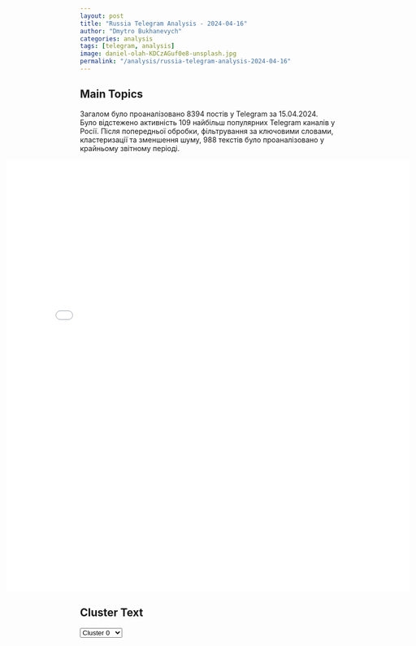 ```yaml
---
layout: post
title: "Russia Telegram Analysis - 2024-04-16"
author: "Dmytro Bukhanevych"
categories: analysis
tags: [telegram, analysis]
image: daniel-olah-KDCzAGuf0e8-unsplash.jpg
permalink: "/analysis/russia-telegram-analysis-2024-04-16"
---
```


<style>
    /* Adjusting iframe-container styles */
    .wide-iframe-container {
        width: calc(100% + 30vw);  /* Extending the width */
        margin-left: -15vw;       /* Negative margin to push to the left */
        overflow: hidden;         /* In case the iframe content spills over */
    }

    .wide-iframe-container iframe {
        width: 100%;  /* Making the iframe take the full width of its container */
        border: none; /* Removing any borders from the iframe */
    }

    /* Toggle mechanism */
    .hidden {
        display: none;
    }
    
    .show-content-target:checked + .show-content {
        display: block;
    }
</style>

<h2>Main Topics</h2>
<p>Загалом було проаналізовано 8394 постів у Telegram за 15.04.2024. Було відстежено активність 109 найбільш популярних Telegram каналів у Росії. Після попередньої обробки, фільтрування за ключовими словами, кластеризації та зменшення шуму, 988 текстів було проаналізовано у крайньому звітному періоді.</p>
<!-- Embedding Main Plotly Visualization -->
<div class="wide-iframe-container">
    <iframe src="{{site.baseurl}}/visualizations/2024-04-16/fig_topics_time.html" height="850"></iframe>
</div>


<h2>Cluster Text</h2>

<!-- Dropdown to select a cluster -->
<select id="clusterSelector" onchange="displayClusterText()">
<option value="0">Cluster 0</option><option value="1">Cluster 1</option><option value="2">Cluster 2</option><option value="3">Cluster 3</option><option value="4">Cluster 4</option><option value="5">Cluster 5</option><option value="6">Cluster 6</option><option value="7">Cluster 7</option><option value="8">Cluster 8</option><option value="9">Cluster 9</option><option value="10">Cluster 10</option>
</select>

<!-- Display area for the selected cluster's text -->
<div id="clusterTextDisplay" class="hidden"></div>

<script type="text/javascript">
    var clusterDetails = {"0": "<b>Total Posts:</b> 312<br><b>Date:</b> 2024-04-15 11:06:54+00:00<br><b>Author:</b> mod_russia<br><b>Link:</b> https://t.me/s/mod_russia/37647<br><b>Subscribers:</b> 550576<br><b>Text:</b> \u0422\u0435\u043a\u0441\u0442: \u26a1\ufe0f \u0421\u0432\u043e\u0434\u043a\u0430 \u041c\u0438\u043d\u0438\u0441\u0442\u0435\u0440\u0441\u0442\u0432\u0430 \u043e\u0431\u043e\u0440\u043e\u043d\u044b \u0420\u043e\u0441\u0441\u0438\u0439\u0441\u043a\u043e\u0439 \u0424\u0435\u0434\u0435\u0440\u0430\u0446\u0438\u0438 \u043e \u0445\u043e\u0434\u0435 \u043f\u0440\u043e\u0432\u0435\u0434\u0435\u043d\u0438\u044f \u0441\u043f\u0435\u0446\u0438\u0430\u043b\u044c\u043d\u043e\u0439 \u0432\u043e\u0435\u043d\u043d\u043e\u0439 \u043e\u043f\u0435\u0440\u0430\u0446\u0438\u0438 (\u043f\u043e \u0441\u043e\u0441\u0442\u043e\u044f\u043d\u0438\u044e \u043d\u0430 15 \u0430\u043f\u0440\u0435\u043b\u044f 2024 \u0433.)\u0427\u0430\u0441\u0442\u044c 1 (\u0441\u043c. \u0447\u0430\u0441\u0442\u044c 2)\u0412\u043e\u043e\u0440\u0443\u0436\u0435\u043d\u043d\u044b\u0435 \u0421\u0438\u043b\u044b \u0420\u043e\u0441\u0441\u0438\u0439\u0441\u043a\u043e\u0439 \u0424\u0435\u0434\u0435\u0440\u0430\u0446\u0438\u0438 \u043f\u0440\u043e\u0434\u043e\u043b\u0436\u0430\u044e\u0442 \u043f\u0440\u043e\u0432\u0435\u0434\u0435\u043d\u0438\u0435 \u0441\u043f\u0435\u0446\u0438\u0430\u043b\u044c\u043d\u043e\u0439 \u0432\u043e\u0435\u043d\u043d\u043e\u0439 \u043e\u043f\u0435\u0440\u0430\u0446\u0438\u0438. \u25ab\ufe0f \u041d\u0430 \u041a\u0443\u043f\u044f\u043d\u0441\u043a\u043e\u043c \u043d\u0430\u043f\u0440\u0430\u0432\u043b\u0435\u043d\u0438\u0438 \u043f\u043e\u0434\u0440\u0430\u0437\u0434\u0435\u043b\u0435\u043d\u0438\u044f \u0433\u0440\u0443\u043f\u043f\u0438\u0440\u043e\u0432\u043a\u0438 \u0432\u043e\u0439\u0441\u043a \u00ab\u0417\u0430\u043f\u0430\u0434\u00bb \u0443\u043b\u0443\u0447\u0448\u0438\u043b\u0438 \u043f\u043e\u043b\u043e\u0436\u0435\u043d\u0438\u0435 \u043f\u043e \u043f\u0435\u0440\u0435\u0434\u043d\u0435\u043c\u0443 \u043a\u0440\u0430\u044e \u0438 \u043d\u0430\u043d\u0435\u0441\u043b\u0438 \u043e\u0433\u043d\u0435\u0432\u043e\u0435 \u043f\u043e\u0440\u0430\u0436\u0435\u043d\u0438\u0435 \u0436\u0438\u0432\u043e\u0439 \u0441\u0438\u043b\u0435 \u0438 \u0442\u0435\u0445\u043d\u0438\u043a\u0435 14-\u0439 \u043c\u0435\u0445\u0430\u043d\u0438\u0437\u0438\u0440\u043e\u0432\u0430\u043d\u043d\u043e\u0439 \u0431\u0440\u0438\u0433\u0430\u0434\u044b \u0412\u0421\u0423 \u0438 103-\u0439 \u0431\u0440\u0438\u0433\u0430\u0434\u044b \u0442\u0435\u0440\u043e\u0431\u043e\u0440\u043e\u043d\u044b \u0432 \u0440\u0430\u0439\u043e\u043d\u0430\u0445 \u043d\u0430\u0441\u0435\u043b\u0435\u043d\u043d\u044b\u0445 \u043f\u0443\u043d\u043a\u0442\u043e\u0432 \u0417\u0430\u0433\u043e\u0440\u0443\u0439\u043a\u043e\u0432\u043a\u0430 \u0438 \u041a\u043e\u0442\u043b\u044f\u0440\u043e\u0432\u043a\u0430 \u0425\u0430\u0440\u044c\u043a\u043e\u0432\u0441\u043a\u043e\u0439 \u043e\u0431\u043b\u0430\u0441\u0442\u0438.\u041f\u043e\u0442\u0435\u0440\u0438 \u043f\u0440\u043e\u0442\u0438\u0432\u043d\u0438\u043a\u0430 \u0441\u043e\u0441\u0442\u0430\u0432\u0438\u043b\u0438 \u0434\u043e 30 \u0432\u043e\u0435\u043d\u043d\u043e\u0441\u043b\u0443\u0436\u0430\u0449\u0438\u0445, \u0434\u0432\u0430 \u0430\u0432\u0442\u043e\u043c\u043e\u0431\u0438\u043b\u044f, 155-\u043c\u043c \u0433\u0430\u0443\u0431\u0438\u0446\u0430 \u041c777, 155-\u043c\u043c \u0441\u0430\u043c\u043e\u0445\u043e\u0434\u043d\u0430\u044f \u0430\u0440\u0442\u0438\u043b\u043b\u0435\u0440\u0438\u0439\u0441\u043a\u0430\u044f \u0443\u0441\u0442\u0430\u043d\u043e\u0432\u043a\u0430 \u041c109 \u00abPaladin\u00bb \u0438 155-\u043c\u043c \u0433\u0430\u0443\u0431\u0438\u0446\u0430 \u041c198 \u043f\u0440\u043e\u0438\u0437\u0432\u043e\u0434\u0441\u0442\u0432\u0430 \u0421\u0428\u0410, \u0430 \u0442\u0430\u043a\u0436\u0435 \u0441\u0442\u0430\u043d\u0446\u0438\u0438 \u0440\u0430\u0434\u0438\u043e\u044d\u043b\u0435\u043a\u0442\u0440\u043e\u043d\u043d\u043e\u0439 \u0431\u043e\u0440\u044c\u0431\u044b: \u00ab\u041f\u043b\u0430\u0441\u0442\u0443\u043d\u00bb \u0438 \u00ab\u0410\u043d\u043a\u043b\u0430\u0432-\u041d\u00bb. \u25ab\ufe0f \u041d\u0430 \u0414\u043e\u043d\u0435\u0446\u043a\u043e\u043c \u043d\u0430\u043f\u0440\u0430\u0432\u043b\u0435\u043d\u0438\u0438 \u043f\u043e\u0434\u0440\u0430\u0437\u0434\u0435\u043b\u0435\u043d\u0438\u044f \u00ab\u042e\u0436\u043d\u043e\u0439\u00bb \u0433\u0440\u0443\u043f\u043f\u0438\u0440\u043e\u0432\u043a\u0438 \u0432\u043e\u0439\u0441\u043a \u0437\u0430\u043d\u044f\u043b\u0438 \u0431\u043e\u043b\u0435\u0435 \u0432\u044b\u0433\u043e\u0434\u043d\u044b\u0435 \u0440\u0443\u0431\u0435\u0436\u0438 \u0438 \u043d\u0430\u043d\u0435\u0441\u043b\u0438 \u043e\u0433\u043d\u0435\u0432\u043e\u0435 \u043f\u043e\u0440\u0430\u0436\u0435\u043d\u0438\u0435 \u0436\u0438\u0432\u043e\u0439 \u0441\u0438\u043b\u0435 \u0438 \u0442\u0435\u0445\u043d\u0438\u043a\u0435 81-\u0439 \u0430\u044d\u0440\u043e\u043c\u043e\u0431\u0438\u043b\u044c\u043d\u043e\u0439, 24-\u0439 \u0438 53-\u0439 \u043c\u0435\u0445\u0430\u043d\u0438\u0437\u0438\u0440\u043e\u0432\u0430\u043d\u043d\u044b\u0445 \u0431\u0440\u0438\u0433\u0430\u0434 \u0412\u0421\u0423 \u0432 \u0440\u0430\u0439\u043e\u043d\u0430\u0445 \u043d\u0430\u0441\u0435\u043b\u0435\u043d\u043d\u044b\u0445 \u043f\u0443\u043d\u043a\u0442\u043e\u0432 \u0411\u0435\u043b\u043e\u0433\u043e\u0440\u043e\u0432\u043a\u0430 \u041b\u0443\u0433\u0430\u043d\u0441\u043a\u043e\u0439 \u041d\u0430\u0440\u043e\u0434\u043d\u043e\u0439 \u0420\u0435\u0441\u043f\u0443\u0431\u043b\u0438\u043a\u0438, \u041d\u043e\u0432\u043e\u0435 \u0438 \u041a\u0440\u0430\u0441\u043d\u043e\u0433\u043e\u0440\u043e\u0432\u043a\u0430 \u0414\u043e\u043d\u0435\u0446\u043a\u043e\u0439 \u041d\u0430\u0440\u043e\u0434\u043d\u043e\u0439 \u0420\u0435\u0441\u043f\u0443\u0431\u043b\u0438\u043a\u0438.\u0412\u0421\u0423 \u043f\u043e\u0442\u0435\u0440\u044f\u043b\u0438 \u0434\u043e 420 \u0432\u043e\u0435\u043d\u043d\u043e\u0441\u043b\u0443\u0436\u0430\u0449\u0438\u0445, \u0442\u0430\u043d\u043a, 10 \u0430\u0432\u0442\u043e\u043c\u043e\u0431\u0438\u043b\u0435\u0439, \u0434\u0432\u0435 122-\u043c\u043c \u0441\u0430\u043c\u043e\u0445\u043e\u0434\u043d\u044b\u0435 \u0430\u0440\u0442\u0438\u043b\u043b\u0435\u0440\u0438\u0439\u0441\u043a\u0438\u0435 \u0443\u0441\u0442\u0430\u043d\u043e\u0432\u043a\u0438 \u00ab\u0413\u0432\u043e\u0437\u0434\u0438\u043a\u0430\u00bb, \u0430 \u0442\u0430\u043a\u0436\u0435 105-\u043c\u043c \u0433\u0430\u0443\u0431\u0438\u0446\u0443 L-119 \u043f\u0440\u043e\u0438\u0437\u0432\u043e\u0434\u0441\u0442\u0432\u0430 \u0412\u0435\u043b\u0438\u043a\u043e\u0431\u0440\u0438\u0442\u0430\u043d\u0438\u0438. \u25ab\ufe0f \u041d\u0430 \u0410\u0432\u0434\u0435\u0435\u0432\u0441\u043a\u043e\u043c \u043d\u0430\u043f\u0440\u0430\u0432\u043b\u0435\u043d\u0438\u0438 \u043f\u043e\u0434\u0440\u0430\u0437\u0434\u0435\u043b\u0435\u043d\u0438\u044f \u0433\u0440\u0443\u043f\u043f\u0438\u0440\u043e\u0432\u043a\u0438 \u0432\u043e\u0439\u0441\u043a \u00ab\u0426\u0435\u043d\u0442\u0440\u00bb \u0430\u043a\u0442\u0438\u0432\u043d\u044b\u043c\u0438 \u0434\u0435\u0439\u0441\u0442\u0432\u0438\u044f\u043c\u0438 \u0443\u043b\u0443\u0447\u0448\u0438\u043b\u0438 \u0442\u0430\u043a\u0442\u0438\u0447\u0435\u0441\u043a\u043e\u0435 \u043f\u043e\u043b\u043e\u0436\u0435\u043d\u0438\u0435 \u0438 \u043d\u0430\u043d\u0435\u0441\u043b\u0438 \u043f\u043e\u0440\u0430\u0436\u0435\u043d\u0438\u0435 \u0436\u0438\u0432\u043e\u0439 \u0441\u0438\u043b\u0435 \u0438 \u0442\u0435\u0445\u043d\u0438\u043a\u0435 24-\u0439, 47-\u0439, 54-\u0439 \u0438 115-\u0439 \u043c\u0435\u0445\u0430\u043d\u0438\u0437\u0438\u0440\u043e\u0432\u0430\u043d\u043d\u044b\u0445, 25-\u0439 \u0432\u043e\u0437\u0434\u0443\u0448\u043d\u043e-\u0434\u0435\u0441\u0430\u043d\u0442\u043d\u043e\u0439 \u0438 68-\u0439 \u0435\u0433\u0435\u0440\u0441\u043a\u043e\u0439 \u0431\u0440\u0438\u0433\u0430\u0434 \u0412\u0421\u0423 \u0432 \u0440\u0430\u0439\u043e\u043d\u0430\u0445 \u043d\u0430\u0441\u0435\u043b\u0435\u043d\u043d\u044b\u0445 \u043f\u0443\u043d\u043a\u0442\u043e\u0432 \u041d\u043e\u0432\u0433\u043e\u0440\u043e\u0434\u0441\u043a\u043e\u0435, \u0423\u043c\u0430\u043d\u0441\u043a\u043e\u0435, \u0421\u0435\u043c\u0435\u043d\u043e\u0432\u043a\u0430, \u041d\u043e\u0432\u043e\u043a\u0430\u043b\u0438\u043d\u043e\u0432\u043e \u0438 \u041e\u0447\u0435\u0440\u0435\u0442\u0438\u043d\u043e \u0414\u043e\u043d\u0435\u0446\u043a\u043e\u0439 \u041d\u0430\u0440\u043e\u0434\u043d\u043e\u0439 \u0420\u0435\u0441\u043f\u0443\u0431\u043b\u0438\u043a\u0438. \u041a\u0440\u043e\u043c\u0435 \u0442\u043e\u0433\u043e, \u043e\u0442\u0440\u0430\u0436\u0435\u043d\u044b \u0441\u0435\u043c\u044c \u043a\u043e\u043d\u0442\u0440\u0430\u0442\u0430\u043a \u0444\u043e\u0440\u043c\u0438\u0440\u043e\u0432\u0430\u043d\u0438\u0439 25-\u0439 \u0432\u043e\u0437\u0434\u0443\u0448\u043d\u043e-\u0434\u0435\u0441\u0430\u043d\u0442\u043d\u043e\u0439, 71-\u0439 \u0435\u0433\u0435\u0440\u0441\u043a\u043e\u0439, 59-\u0439 \u043c\u043e\u0442\u043e\u043f\u0435\u0445\u043e\u0442\u043d\u043e\u0439, 23-\u0439 \u0438 115-\u0439 \u043c\u0435\u0445\u0430\u043d\u0438\u0437\u0438\u0440\u043e\u0432\u0430\u043d\u043d\u044b\u0445 \u0431\u0440\u0438\u0433\u0430\u0434 \u0412\u0421\u0423 \u0432 \u0440\u0430\u0439\u043e\u043d\u0430\u0445 \u043d\u0430\u0441\u0435\u043b\u0435\u043d\u043d\u044b\u0445 \u043f\u0443\u043d\u043a\u0442\u043e\u0432 \u0423\u043c\u0430\u043d\u0441\u043a\u043e\u0435, \u041f\u0435\u0440\u0432\u043e\u043c\u0430\u0439\u0441\u043a\u043e\u0435, \u041d\u043e\u0432\u043e\u0431\u0430\u0445\u043c\u0443\u0442\u043e\u0432\u043a\u0430 \u0438 \u0411\u0435\u0440\u0434\u044b\u0447\u0438 \u0414\u043e\u043d\u0435\u0446\u043a\u043e\u0439 \u041d\u0430\u0440\u043e\u0434\u043d\u043e\u0439 \u0420\u0435\u0441\u043f\u0443\u0431\u043b\u0438\u043a\u0438. \u041f\u0440\u043e\u0442\u0438\u0432\u043d\u0438\u043a \u043f\u043e\u0442\u0435\u0440\u044f\u043b \u0434\u043e 295 \u0432\u043e\u0435\u043d\u043d\u043e\u0441\u043b\u0443\u0436\u0430\u0449\u0438\u0445, \u0442\u0430\u043d\u043a, \u0447\u0435\u0442\u044b\u0440\u0435 \u0431\u043e\u0435\u0432\u044b\u0435 \u0431\u0440\u043e\u043d\u0438\u0440\u043e\u0432\u0430\u043d\u043d\u044b\u0435 \u043c\u0430\u0448\u0438\u043d\u044b, \u0432 \u0442\u043e\u043c \u0447\u0438\u0441\u043b\u0435 \u0411\u041c\u041f \u00abMarder\u00bb \u043f\u0440\u043e\u0438\u0437\u0432\u043e\u0434\u0441\u0442\u0432\u0430 \u0424\u0420\u0413 \u0438 \u0447\u0435\u0442\u044b\u0440\u0435 \u0430\u0432\u0442\u043e\u043c\u043e\u0431\u0438\u043b\u044f.\u0412 \u0445\u043e\u0434\u0435 \u043a\u043e\u043d\u0442\u0440\u0431\u0430\u0442\u0430\u0440\u0435\u0439\u043d\u043e\u0439 \u0431\u043e\u0440\u044c\u0431\u044b \u043f\u043e\u0440\u0430\u0436\u0435\u043d\u044b: 155-\u043c\u043c \u0441\u0430\u043c\u043e\u0445\u043e\u0434\u043d\u0430\u044f \u0430\u0440\u0442\u0438\u043b\u043b\u0435\u0440\u0438\u0439\u0441\u043a\u0430\u044f \u0443\u0441\u0442\u0430\u043d\u043e\u0432\u043a\u0430 \u041c109 \u00abPaladin\u00bb \u043f\u0440\u043e\u0438\u0437\u0432\u043e\u0434\u0441\u0442\u0432\u0430 \u0421\u0428\u0410, 152-\u043c\u043c \u0441\u0430\u043c\u043e\u0445\u043e\u0434\u043d\u0430\u044f \u0430\u0440\u0442\u0438\u043b\u043b\u0435\u0440\u0438\u0439\u0441\u043a\u0430\u044f \u0443\u0441\u0442\u0430\u043d\u043e\u0432\u043a\u0430 \u00ab\u0410\u043a\u0430\u0446\u0438\u044f\u00bb, 122-\u043c\u043c \u0441\u0430\u043c\u043e\u0445\u043e\u0434\u043d\u0430\u044f \u0430\u0440\u0442\u0438\u043b\u043b\u0435\u0440\u0438\u0439\u0441\u043a\u0430\u044f \u0443\u0441\u0442\u0430\u043d\u043e\u0432\u043a\u0430 \u00ab\u0413\u0432\u043e\u0437\u0434\u0438\u043a\u0430\u00bb, \u0442\u0440\u0438 122-\u043c\u043c \u0433\u0430\u0443\u0431\u0438\u0446\u044b \u0414-30, 105-\u043c\u043c \u0433\u0430\u0443\u0431\u0438\u0446\u0430 \u041c102 \u043f\u0440\u043e\u0438\u0437\u0432\u043e\u0434\u0441\u0442\u0432\u0430 \u0421\u0428\u0410, \u0430 \u0442\u0430\u043a\u0436\u0435 \u0441\u0442\u0430\u043d\u0446\u0438\u044f \u0440\u0430\u0434\u0438\u043e\u044d\u043b\u0435\u043a\u0442\u0440\u043e\u043d\u043d\u043e\u0439 \u0431\u043e\u0440\u044c\u0431\u044b \u00ab\u0425\u043c\u0430\u0440\u0430\u00bb.\ud83d\udd39 \u041c\u0438\u043d\u043e\u0431\u043e\u0440\u043e\u043d\u044b \u0420\u043e\u0441\u0441\u0438\u0438", "1": "<b>Total Posts:</b> 78<br><b>Date:</b> 2024-04-15 06:43:15+00:00<br><b>Author:</b> solovievlive<br><b>Link:</b> https://t.me/s/SolovievLive/252612<br><b>Subscribers:</b> 1337515<br><b>Text:</b> \u0422\u0435\u043a\u0441\u0442: The Wall Street Journal: \u0418\u0437\u0440\u0430\u0438\u043b\u044c \u0432 \u0431\u043b\u0438\u0436\u0430\u0439\u0448\u0435\u0435 \u0432\u0440\u0435\u043c\u044f \u043e\u0442\u0432\u0435\u0442\u0438\u0442 \u043d\u0430 \u0443\u0434\u0430\u0440 \u0418\u0440\u0430\u043d\u0430\u041e\u0431 \u044d\u0442\u043e\u043c \u0440\u0430\u0441\u0441\u043a\u0430\u0437\u0430\u043b\u0438 \u0432 \u0440\u0430\u0437\u0433\u043e\u0432\u043e\u0440\u0435 \u0441 \u0438\u0437\u0434\u0430\u043d\u0438\u0435\u043c \u043d\u0435\u043d\u0430\u0437\u0432\u0430\u043d\u043d\u044b\u0435 \u0437\u0430\u043f\u0430\u0434\u043d\u044b\u0435 \u0447\u0438\u043d\u043e\u0432\u043d\u0438\u043a\u0438.\u041f\u0440\u0438 \u044d\u0442\u043e\u043c \u0421\u0428\u0410 \u043d\u0435 \u0441\u043e\u0431\u0438\u0440\u0430\u044e\u0442\u0441\u044f \u0443\u0447\u0430\u0441\u0442\u0432\u043e\u0432\u0430\u0442\u044c \u0432 \u043a\u0430\u043a\u0438\u0445-\u043b\u0438\u0431\u043e \u043d\u0430\u0441\u0442\u0443\u043f\u0430\u0442\u0435\u043b\u044c\u043d\u044b\u0445 \u043e\u043f\u0435\u0440\u0430\u0446\u0438\u044f\u0445 \u043f\u0440\u043e\u0442\u0438\u0432 \u0418\u0440\u0430\u043d\u0430 \u0438 \u043f\u043e\u0434\u0442\u0430\u043b\u043a\u0438\u0432\u0430\u044e\u0442 \u0418\u0437\u0440\u0430\u0438\u043b\u044c \u043a \u0442\u043e\u043c\u0443, \u0447\u0442\u043e\u0431\u044b \u043e\u043d \u043d\u0435 \u043f\u0440\u0435\u0434\u043f\u0440\u0438\u043d\u0438\u043c\u0430\u043b \u0434\u0435\u0439\u0441\u0442\u0432\u0438\u0439, \u043a\u043e\u0442\u043e\u0440\u044b\u0435 \u043c\u043e\u0433\u0443\u0442 \u0440\u0430\u0441\u0448\u0438\u0440\u0438\u0442\u044c \u043a\u043e\u043d\u0444\u043b\u0438\u043a\u0442, \u0441\u043a\u0430\u0437\u0430\u043b \u043e\u0434\u0438\u043d \u0438\u0437 \u0438\u0441\u0442\u043e\u0447\u043d\u0438\u043a\u043e\u0432.\u041f\u043e\u0434\u043f\u0438\u0441\u044b\u0432\u0430\u0439\u0441\u044f \u043d\u0430 Telegram \u0421\u041e\u041b\u041e\u0412\u042c\u0401\u0412!", "2": "<b>Total Posts:</b> 27<br><b>Date:</b> 2024-04-15 08:32:25+00:00<br><b>Author:</b> slvn_pomet<br><b>Link:</b> https://t.me/s/slvn_pomet/10273<br><b>Subscribers:</b> 354198<br><b>Text:</b> \u0422\u0435\u043a\u0441\u0442: \u00ab\u041c\u043e\u0439 \u043f\u0430\u043f\u0430 \u043d\u0430 \u0432\u043e\u0439\u043d\u0435, \u043c\u043e\u0439 \u0434\u043e\u043c \u0437\u0430\u0442\u043e\u043f\u0438\u043b\u043e, \u043d\u0430\u043c \u0441 \u043c\u0430\u043c\u043e\u0439 \u0438 \u0441\u0435\u0441\u0442\u0440\u0451\u043d\u043a\u043e\u0439 \u043d\u0435\u0433\u0434\u0435 \u0436\u0438\u0442\u044c\u00bb: \u0436\u0438\u0442\u0435\u043b\u0438 \u041e\u0440\u0435\u043d\u0431\u0443\u0440\u0433\u0441\u043a\u043e\u0439 \u043e\u0431\u043b\u0430\u0441\u0442\u0438 \u043f\u0440\u043e\u0434\u043e\u043b\u0436\u0430\u044e\u0442 \u043f\u0440\u043e\u0441\u0438\u0442\u044c \u043f\u043e\u043c\u043e\u0449\u0438 \u0443 \u041f\u0443\u0442\u0438\u043d\u0430.\u0414\u043e\u0431\u0440\u043e \u043f\u043e\u0436\u0430\u043b\u043e\u0432\u0430\u0442\u044c \u0432 \u043f\u043e\u043b\u0438\u0442\u0438\u043a\u0443, \u043a\u0430\u043a \u0433\u043e\u0432\u043e\u0440\u0438\u0442\u0441\u044f.\u041a\u0441\u0442\u0430\u0442\u0438, \u0432\u0441\u0435 \u043d\u0435\u0437\u0430\u0432\u0438\u0441\u0438\u043c\u044b\u0435 \u043e\u0440\u0433\u0430\u043d\u0438\u0437\u0430\u0446\u0438\u0438 \u0438 \u043b\u044e\u0434\u0438, \u043a\u043e\u0442\u043e\u0440\u044b\u0435 \u043c\u043e\u0433\u043b\u0438 \u0431\u044b \u0433\u043e\u0432\u043e\u0440\u0438\u0442\u044c \u043e\u0431 \u0438\u0445 \u0431\u0435\u0434\u0435 \u0438 \u043e\u0442\u0441\u0442\u0430\u0438\u0432\u0430\u0442\u044c \u0438\u0445 \u043f\u0440\u0430\u0432\u0430 \u0431\u044b\u043b\u0438 \u043b\u0438\u043a\u0432\u0438\u0434\u0438\u0440\u043e\u0432\u0430\u043d\u044b \u0438\u043b\u0438 \u0443\u0431\u0438\u0442\u044b \u0441 \u0438\u0445 \u0436\u0435 \u043c\u043e\u043b\u0447\u0430\u043b\u0438\u0432\u043e\u0433\u043e \u0438\u043b\u0438 \u044f\u0432\u043d\u043e\u0433\u043e \u0441\u043e\u0433\u043b\u0430\u0441\u0438\u044f. \u0423\u043a\u0440\u0430\u0438\u043d\u0446\u0430\u043c, \u043a\u043e\u0442\u043e\u0440\u044b\u0445 \u043f\u0430\u043f\u0430 \u0443\u0431\u0438\u0432\u0430\u0435\u0442 \u043d\u0430 \u0432\u043e\u0439\u043d\u0435, \u0441\u043a\u043e\u0440\u0435\u0435 \u0432\u0441\u0435\u0433\u043e \u0442\u043e\u0436\u0435 \u0442\u0435\u043f\u0435\u0440\u044c \u043d\u0435\u0433\u0434\u0435 \u0436\u0438\u0442\u044c. \u0421\u043e\u043b\u043e\u0432\u044c\u0438\u043d\u044b\u0439 \u041f\u043e\u043c\u0451\u0442", "3": "<b>Total Posts:</b> 91<br><b>Date:</b> 2024-04-15 19:09:31+00:00<br><b>Author:</b> ostashkonews<br><b>Link:</b> https://t.me/s/OstashkoNews/130463<br><b>Subscribers:</b> 383653<br><b>Text:</b> \u0422\u0435\u043a\u0441\u0442: \ud83c\uddfa\ud83c\udde6\u0412 \u0443\u043a\u0440\u0430\u0438\u043d\u0441\u043a\u0438\u0445 \u0447\u0430\u0442\u0430\u0445 \u043f\u0438\u0448\u0443\u0442 \u043e\u0431 \u043e\u0447\u0435\u043d\u044c \u043f\u043b\u043e\u0445\u0438\u0445 \u043d\u043e\u0432\u043e\u0441\u0442\u044f\u0445 \u0434\u043b\u044f \u0412\u0421\u0423\u0416\u0443\u0440\u043d\u0430\u043b\u0438\u0441\u0442 \u042e\u0440\u0438\u0439 \u041f\u043e\u0434\u043e\u043b\u044f\u043a\u0430 \u043f\u0440\u0435\u0434\u043f\u043e\u043b\u0430\u0433\u0430\u0435\u0442, \u0447\u0442\u043e \u0440\u0435\u0447\u044c \u043c\u043e\u0436\u0435\u0442 \u0438\u0434\u0442\u0438 \u043e \u043b\u0438\u043a\u0432\u0438\u0434\u0430\u0446\u0438\u0438 \u0431\u043e\u043b\u044c\u0448\u043e\u0433\u043e \u043a\u043e\u043b\u0438\u0447\u0435\u0441\u0442\u0432\u0430 \u0431\u043e\u0435\u0432\u0438\u043a\u043e\u0432.\ud83d\udcdd \u00ab\u0421\u0443\u0434\u044f \u043f\u043e \u0432\u0441\u0435\u043c\u0443 \u043c\u044b \u043a\u0443\u0434\u0430-\u0442\u043e \u0438\u043b\u0438 \u043f\u043e \u043a\u043e\u043c\u0443-\u0442\u043e \u043d\u0435\u0445\u0438\u043b\u043e \u043f\u043e\u043f\u0430\u043b\u0438 (\u0441 \u0431\u043e\u043b\u044c\u0448\u0438\u043c \u043a\u043e\u043b\u0438\u0447\u0435\u0441\u0442\u0432\u043e\u043c \u0436\u0435\u0440\u0442\u0432, \u0430 \u043c\u043e\u0436\u0435\u0442 \u0434\u0430\u0436\u0435 \u0432\u044b\u0441\u043e\u043a\u043e\u043f\u043e\u0441\u0442\u0430\u0432\u043b\u0435\u043d\u043d\u044b\u0445 \u0436\u0435\u0440\u0442\u0432).\u0416\u0434\u0435\u043c \u043f\u043e\u0434\u0440\u043e\u0431\u043d\u043e\u0441\u0442\u0435\u0439...\u041a\u0441\u0442\u0430\u0442\u0438, \u0441\u0435\u0433\u043e\u0434\u043d\u044f \u0421\u044b\u0440\u0441\u043a\u0438\u0439 \u0432 \u0440\u0430\u0439\u043e\u043d\u0435 \u0427\u0430\u0441\u043e\u0432\u0430 \u042f\u0440\u0430 \u0441\u043e\u0431\u0438\u0440\u0430\u043b\u0441\u044f \u0441\u043e \u0432\u0441\u0435\u043c \u043a\u043e\u043c\u0430\u043d\u0434\u043e\u0432\u0430\u043d\u0438\u0435\u043c \u043c\u0435\u0441\u0442\u043d\u043e\u0439 \u0433\u0440\u0443\u043f\u043f\u0438\u0440\u043e\u0432\u043a\u0438 \u0412\u0421\u0423 \u043f\u0440\u043e\u0432\u0435\u0441\u0442\u0438 \u0432\u044b\u0435\u0437\u0434\u043d\u043e\u0435 \u0441\u043e\u0432\u0435\u0449\u0430\u043d\u0438\u0435...\u042d\u0442\u043e \u043d\u0435 \u043d\u0430\u043c\u0435\u043a. \u041f\u0440\u043e\u0441\u0442\u043e \u0431\u044b\u043b\u0430 \u0438\u043d\u0444\u0430\u00bb, \u2013 \u0433\u043e\u0432\u043e\u0440\u0438\u0442\u0441\u044f \u0432 \u0441\u043e\u043e\u0431\u0449\u0435\u043d\u0438\u0438 \u0436\u0443\u0440\u043d\u0430\u043b\u0438\u0441\u0442\u0430.", "4": "<b>Total Posts:</b> 29<br><b>Date:</b> 2024-04-15 04:29:51+00:00<br><b>Author:</b> ostashkonews<br><b>Link:</b> https://t.me/s/OstashkoNews/130361<br><b>Subscribers:</b> 383653<br><b>Text:</b> \u0422\u0435\u043a\u0441\u0442: \ud83d\udca5 \u041e\u043a\u043e\u043b\u043e 50% \u0438\u0440\u0430\u043d\u0441\u043a\u0438\u0445 \u0440\u0430\u043a\u0435\u0442 \u0432\u043e \u0432\u0440\u0435\u043c\u044f \u0430\u0442\u0430\u043a\u0438 \u0418\u0437\u0440\u0430\u0438\u043b\u044c \u043d\u0435 \u0432\u0437\u043b\u0435\u0442\u0435\u043b\u0438 \u0438\u043b\u0438 \u0443\u043f\u0430\u043b\u0438, \u043d\u0435 \u0434\u043e\u0441\u0442\u0438\u0433\u043d\u0443\u0432 \u0446\u0435\u043b\u0438, \u0441\u043e\u043e\u0431\u0449\u0430\u0435\u0442 Fox News \u0441\u043e \u0441\u0441\u044b\u043b\u043a\u043e\u0439 \u043d\u0430 \u043d\u0435\u043d\u0430\u0437\u0432\u0430\u043d\u043d\u043e\u0435 \u0430\u043c\u0435\u0440\u0438\u043a\u0430\u043d\u0441\u043a\u043e\u0435 \u043e\u0444\u0438\u0446\u0438\u0430\u043b\u044c\u043d\u043e\u0435 \u043b\u0438\u0446\u043e\u26ab\ufe0f \u0420\u0430\u043d\u0435\u0435 \u0426\u0435\u043d\u0442\u0440\u0430\u043b\u044c\u043d\u043e\u0435 \u043a\u043e\u043c\u0430\u043d\u0434\u043e\u0432\u0430\u043d\u0438\u0435 \u0412\u0421 \u0421\u0428\u0410 \u043e\u0442\u0447\u0438\u0442\u0430\u043b\u043e\u0441\u044c \u043e\u0431 \u0443\u043d\u0438\u0447\u0442\u043e\u0436\u0435\u043d\u0438\u0438 \u0431\u043e\u043b\u0435\u0435 80 \u0411\u041f\u041b\u0410 \u0438 \u043d\u0435 \u043c\u0435\u043d\u0435\u0435 \u0448\u0435\u0441\u0442\u0438 \u0431\u0430\u043b\u043b\u0438\u0441\u0442\u0438\u0447\u0435\u0441\u043a\u0438\u0445 \u0440\u0430\u043a\u0435\u0442, \u0437\u0430\u043f\u0443\u0449\u0435\u043d\u043d\u044b\u0445 \u0432 \u0441\u0442\u043e\u0440\u043e\u043d\u0443 \u0438\u0437\u0440\u0430\u0438\u043b\u044c\u0441\u043a\u043e\u0439 \u0442\u0435\u0440\u0440\u0438\u0442\u043e\u0440\u0438\u0438.\u26ab\ufe0f \u041f\u043e \u0434\u0430\u043d\u043d\u044b\u043c ABC News, \u043a\u0430\u043a \u043c\u0438\u043d\u0438\u043c\u0443\u043c \u0434\u0435\u0432\u044f\u0442\u044c \u0440\u0430\u043a\u0435\u0442 \u043f\u0440\u0435\u043e\u0434\u043e\u043b\u0435\u043b\u0438 \u0441\u0438\u0441\u0442\u0435\u043c\u0443 \u041f\u0412\u041e \u0438 \u043f\u043e\u0432\u0440\u0435\u0434\u0438\u043b\u0438 \u0434\u0432\u0435 \u0430\u0432\u0438\u0430\u0431\u0430\u0437\u044b.", "5": "<b>Total Posts:</b> 15<br><b>Date:</b> 2024-04-15 07:06:33+00:00<br><b>Author:</b> voenacher<br><b>Link:</b> https://t.me/s/voenacher/64263<br><b>Subscribers:</b> 760981<br><b>Text:</b> \u0422\u0435\u043a\u0441\u0442: \ud83d\udca5\u041c\u043e\u0449\u043d\u044b\u0439 \u0438 \u0442\u043e\u0447\u043d\u044b\u0439 \u0443\u0434\u0430\u0440 \u043e\u043f\u0435\u0440\u0430\u0442\u0438\u0432\u043d\u043e-\u0442\u0430\u043a\u0442\u0438\u0447\u0435\u0441\u043a\u043e\u0439 \u0430\u0432\u0438\u0430\u0446\u0438\u0438 \u0412\u041a\u0421 \u043a\u0440\u044b\u043b\u0430\u0442\u044b\u043c\u0438 \u0431\u043e\u043c\u0431\u0430\u043c\u0438 \u043f\u043e \u0432\u044b\u044f\u0432\u043b\u0435\u043d\u043d\u043e\u043c\u0443 \u041f\u0412\u0414 \u0412\u0421\u0423 \u0432 \u0441\u0435\u043b\u0435 \u041b\u0438\u043f\u0446\u044b \u0425\u0430\u0440\u044c\u043a\u043e\u0432\u0441\u043a\u043e\u0439 \u043e\u0431\u043b\u0430\u0441\u0442\u0438. 10 \u043a\u043c \u0434\u043e \u0433\u0440\u0430\u043d\u0438\u0446\u044b \u0441 \u0420\u0424.", "6": "<b>Total Posts:</b> 23<br><b>Date:</b> 2024-04-15 16:58:49+00:00<br><b>Author:</b> sashakots<br><b>Link:</b> https://t.me/s/sashakots/46126<br><b>Subscribers:</b> 569697<br><b>Text:</b> \u0422\u0435\u043a\u0441\u0442: \u041d\u0430 \u0444\u043e\u043d\u0435 \u0431\u043e\u0435\u0432\u044b\u0445 \u0434\u0435\u0439\u0441\u0442\u0432\u0438\u0439, \u043a\u043e\u0442\u043e\u0440\u044b\u0435 \u0432\u0435\u0434\u0443\u0442 \u0441 \u0443\u043a\u0440\u0430\u0438\u043d\u0441\u043a\u0438\u043c\u0438 \u043d\u0430\u0446\u0438\u043e\u043d\u0430\u043b\u0438\u0441\u0442\u0430\u043c\u0438 \u043d\u0430\u0448\u0438 \u043f\u0435\u0445\u043e\u0442\u0438\u043d\u0446\u044b, \u0434\u0435\u0441\u0430\u043d\u0442\u043d\u0438\u043a\u0438, \u0430\u0440\u0442\u0438\u043b\u043b\u0435\u0440\u0438\u0441\u0442\u044b, \u043b\u0435\u0442\u0447\u0438\u043a\u0438 \u0438 \u043c\u043d\u043e\u0433\u0438\u0435 \u0434\u0440\u0443\u0433\u0438\u0435, \u043a\u0430\u043a-\u0442\u043e \u043c\u0430\u043b\u043e \u043f\u043e\u043f\u0430\u0434\u0430\u0435\u0442 \u0432 \u043f\u043e\u043b\u0435 \u0437\u0440\u0435\u043d\u0438\u044f \u043e\u0433\u0440\u043e\u043c\u043d\u0430\u044f \u0440\u0430\u0431\u043e\u0442\u0430 \u0432\u043e\u0435\u043d\u043d\u043e-\u0441\u0442\u0440\u043e\u0438\u0442\u0435\u043b\u044c\u043d\u043e\u0433\u043e \u043a\u043e\u043c\u043f\u043b\u0435\u043a\u0441\u0430 \u041c\u0438\u043d\u043e\u0431\u043e\u0440\u043e\u043d\u044b \u0420\u043e\u0441\u0441\u0438\u0438. \u041d\u0430 \u0441\u0430\u043c\u043e\u043c \u0434\u0435\u043b\u0435 \u0430\u043d\u0435\u043a\u0434\u043e\u0442\u0438\u0447\u043d\u044b\u0439 \u0441\u043e\u0432\u0435\u0442\u0441\u043a\u0438\u0439 \u0441\u0442\u0440\u043e\u0439\u0431\u0430\u0442 \u0434\u0430\u0432\u043d\u043e \u0443\u0448\u0435\u043b \u0432 \u043f\u0440\u043e\u0448\u043b\u043e\u0435, \u0438 \u0432\u043e\u0435\u043d\u043d\u044b\u0435 \u0441\u0442\u0440\u043e\u0438\u0442\u0435\u043b\u0438 \u0440\u0435\u0448\u0430\u044e\u0442 \u043c\u043d\u043e\u0433\u043e \u043c\u0430\u0441\u0448\u0442\u0430\u0431\u043d\u044b\u0445 \u0437\u0430\u0434\u0430\u0447 - \u0444\u0430\u043a\u0442\u0438\u0447\u0435\u0441\u043a\u0438 \u0441\u0440\u0430\u0436\u0430\u044e\u0442\u0441\u044f \u0441 \u0440\u0430\u0437\u0440\u0443\u0445\u043e\u0439 \u043d\u0430 \u0442\u0435\u0440\u0440\u0438\u0442\u043e\u0440\u0438\u044f\u0445, \u043e\u0441\u0432\u043e\u0431\u043e\u0436\u0434\u0435\u043d\u043d\u044b\u0445 \u043e\u0442 \u041a\u0438\u0435\u0432\u0441\u043a\u043e\u0433\u043e \u0440\u0435\u0436\u0438\u043c\u0430.\u0418\u0437 \u0441\u0432\u0435\u0436\u0438\u0445 \u043f\u0440\u0438\u043c\u0435\u0440\u043e\u0432 - \u0441\u0442\u0440\u043e\u0438\u0442\u0435\u043b\u044c\u0441\u0442\u0432\u043e \u0432 \u041c\u0430\u0440\u0438\u0443\u043f\u043e\u043b\u0435 \u0444\u0438\u043b\u0438\u0430\u043b\u0430 \u041d\u0430\u0445\u0438\u043c\u043e\u0432\u0441\u043a\u043e\u0433\u043e \u0432\u043e\u0435\u043d\u043d\u043e-\u043c\u043e\u0440\u0441\u043a\u043e\u0433\u043e \u0443\u0447\u0438\u043b\u0438\u0449\u0430 \u043f\u043e \u044d\u043a\u0441\u043a\u043b\u044e\u0437\u0438\u0432\u043d\u043e\u043c\u0443 \u043f\u0440\u043e\u0435\u043a\u0442\u0443 \u0426\u0435\u043d\u0442\u0440\u0430\u043b\u044c\u043d\u043e\u0433\u043e \u043f\u0440\u043e\u0435\u043a\u0442\u043d\u043e\u0433\u043e \u0438\u043d\u0441\u0442\u0438\u0442\u0443\u0442\u0430 \u041c\u0438\u043d\u043e\u0431\u043e\u0440\u043e\u043d\u044b \u0420\u0424. \u041d\u0430 \u043f\u043b\u043e\u0449\u0430\u0434\u0438 11 \u0433\u0435\u043a\u0442\u0430\u0440\u043e\u0432 \u043f\u043e\u0441\u0442\u0440\u043e\u044f\u0442 67 \u0442\u044b\u0441. \u043a\u0432. \u043c \u043f\u043e\u043c\u0435\u0449\u0435\u043d\u0438\u0439 \u0440\u0430\u0437\u043d\u043e\u0433\u043e \u043d\u0430\u0437\u043d\u0430\u0447\u0435\u043d\u0438\u044f. \u0420\u0430\u0431\u043e\u0442\u044b \u0438\u0434\u0443\u0442 \u043a\u0440\u0443\u0433\u043b\u043e\u0441\u0443\u0442\u043e\u0447\u043d\u043e, \u0442\u0430\u043a \u0447\u0442\u043e \u0441\u0434\u0430\u0442\u044c \u0443\u0447\u0438\u043b\u0438\u0449\u0435 \u043f\u043e\u0434 \u043a\u043b\u044e\u0447 \u043f\u043b\u0430\u043d\u0438\u0440\u0443\u0435\u0442\u0441\u044f \u0443\u0436\u0435 \u043e\u0441\u0435\u043d\u044c\u044e.\u041f\u043e\u0441\u0442\u0443\u043f\u0430\u0442\u0435\u043b\u044c\u043d\u0430\u044f \u0440\u0430\u0431\u043e\u0442\u0430 \u0432\u043e\u0435\u043d\u043d\u044b\u0445 \u0441\u0442\u0440\u043e\u0438\u0442\u0435\u043b\u0435\u0439 \u043f\u043e\u043b\u044c\u0437\u0443\u0435\u0442\u0441\u044f \u043e\u0441\u043e\u0431\u044b\u043c \u0432\u043d\u0438\u043c\u0430\u043d\u0438\u0435\u043c \u0433\u043b\u0430\u0432\u044b \u043e\u0431\u043e\u0440\u043e\u043d\u043d\u043e\u0433\u043e \u0432\u0435\u0434\u043e\u043c\u0441\u0442\u0432\u0430. \u041c\u0430\u0441\u0448\u0442\u0430\u0431\u044b \u0437\u0430\u0434\u0430\u0447 \u043d\u0430\u0440\u0430\u0449\u0438\u0432\u0430\u044e\u0442\u0441\u044f \u0441 \u043a\u0430\u0436\u0434\u044b\u043c \u0433\u043e\u0434\u043e\u043c, \u0438 \u043e\u0441\u0442\u0430\u043d\u0430\u0432\u043b\u0438\u0432\u0430\u0442\u044c\u0441\u044f \u0432\u043e\u0435\u043d\u043d\u043e-\u0441\u0442\u0440\u043e\u0438\u0442\u0435\u043b\u044c\u043d\u044b\u0439 \u043a\u043e\u043c\u043f\u043b\u0435\u043a\u0441 \u043d\u0435 \u0441\u043e\u0431\u0438\u0440\u0430\u0435\u0442\u0441\u044f. \u0415\u0449\u0435 \u0432 \u0438\u044e\u043d\u0435 2022 \u0433\u043e\u0434\u0430 \u0432\u043e\u0435\u043d\u043d\u044b\u0435 \u0441\u043f\u0435\u0446\u0438\u0430\u043b\u0438\u0441\u0442\u044b \u0440\u0430\u0437\u0432\u0435\u0440\u043d\u0443\u043b\u0438 3 \u043c\u043e\u0431\u0438\u043b\u044c\u043d\u044b\u0445 \u0446\u0435\u043c\u0435\u043d\u0442\u043d\u044b\u0445 \u0437\u0430\u0432\u043e\u0434\u0430 \u0434\u043b\u044f \u043e\u0431\u0435\u0441\u043f\u0435\u0447\u0435\u043d\u0438\u044f \u0441\u0442\u0440\u043e\u0438\u0442\u0435\u043b\u044c\u0441\u0442\u0432\u0430 \u0441\u043e\u0446\u0438\u0430\u043b\u044c\u043d\u044b\u0445 \u043e\u0431\u044a\u0435\u043a\u0442\u043e\u0432 \u0432 \u0414\u041d\u0420 \u0438 \u043d\u0430\u0447\u0430\u043b\u0438 \u0432\u043e\u0437\u0432\u0435\u0434\u0435\u043d\u0438\u0435 \u0434\u0435\u0441\u044f\u0442\u043a\u043e\u0432 \u043e\u0431\u044a\u0435\u043a\u0442\u043e\u0432 \u0438\u043d\u0444\u0440\u0430\u0441\u0442\u0440\u0443\u043a\u0442\u0443\u0440\u044b, \u0430 \u0432\u0435\u0441\u043d\u043e\u0439 2023 \u0433\u043e\u0434\u0430 \u0421\u0435\u0440\u0433\u0435\u0439 \u0428\u043e\u0439\u0433\u0443 \u043b\u0438\u0447\u043d\u043e \u0438\u043d\u0441\u043f\u0435\u043a\u0442\u0438\u0440\u043e\u0432\u0430\u043b \u0440\u0430\u0431\u043e\u0442\u044b. \u0422\u043e\u0433\u0434\u0430 \u0443\u0436\u0435 \u0431\u044b\u043b \u0441\u0434\u0430\u043d \u043d\u043e\u0432\u044b\u0439 \u0436\u0438\u043b\u043e\u0439 \u043c\u0438\u043a\u0440\u043e\u0440\u0430\u0439\u043e\u043d \u041c\u0430\u0440\u0438\u0443\u043f\u043e\u043b\u044f \u0438\u0437 \u0432 12 \u043f\u044f\u0442\u0438\u044d\u0442\u0430\u0436\u043d\u044b\u0445 \u0434\u043e\u043c\u043e\u0432, \u0430 \u0442\u0430\u043a\u0436\u0435 \u043c\u0435\u0434\u0438\u0446\u0438\u043d\u0441\u043a\u0438\u0439 \u0438 \u0441\u043f\u0430\u0441\u0430\u0442\u0435\u043b\u044c\u043d\u044b\u0439 \u0446\u0435\u043d\u0442\u0440\u044b.\u0412\u043e\u0435\u043d\u043d\u044b\u043c \u0434\u0430\u0436\u0435 \u0443\u0434\u0430\u043b\u043e\u0441\u044c \u043e\u0431\u0435\u0441\u043f\u0435\u0447\u0438\u0442\u044c \u0436\u0438\u0442\u0435\u043b\u0435\u0439 \u0414\u041d\u0420 \u043e\u0447\u0435\u043d\u044c \u043f\u0440\u043e\u0431\u043b\u0435\u043c\u043d\u043e\u0439 \u0432 \u0440\u0435\u0433\u0438\u043e\u043d\u0435 \u0432\u043e\u0434\u043e\u0439: \u043e\u043f\u0435\u0440\u0430\u0442\u0438\u0432\u043d\u043e \u0431\u044b\u043b \u043a\u043e\u043c\u043f\u043b\u0435\u043a\u0441 \u0441\u043e\u043e\u0440\u0443\u0436\u0435\u043d\u0438\u0439 \u043d\u043e\u0432\u043e\u0433\u043e \u0432\u043e\u0434\u043e\u0432\u043e\u0434\u0430 \u043e\u0442 \u0425\u0430\u043d\u0436\u0435\u043d\u043a\u043e\u0432\u0441\u043a\u043e\u0433\u043e \u0432\u043e\u0434\u043e\u0445\u0440\u0430\u043d\u0438\u043b\u0438\u0449\u0430 \u0434\u043e \u043a\u0430\u043d\u0430\u043b\u0430 \u0421\u0435\u0432\u0435\u0440\u0441\u043a\u0438\u0439 \u0414\u043e\u043d\u0435\u0446. \u0410 \u0432\u0441\u0435\u0433\u043e \u0432 \u041c\u0430\u0440\u0438\u0443\u043f\u043e\u043b\u0435 \u0434\u043e \u043a\u043e\u043d\u0446\u0430 2025-\u0433\u043e \u0433\u043e\u0434\u0430 \u043f\u043b\u0430\u043d\u0438\u0440\u0443\u044e\u0442 \u043f\u043e\u0441\u0442\u0440\u043e\u0438\u0442\u044c \u0431\u043e\u043b\u0435\u0435 600 \u0442\u044b\u0441\u044f\u0447 \u043a\u0432\u0430\u0434\u0440\u0430\u0442\u043d\u044b\u0445 \u043c\u0435\u0442\u0440\u043e\u0432 \u043c\u043d\u043e\u0433\u043e\u043a\u0432\u0430\u0440\u0442\u0438\u0440\u043d\u044b\u0445 \u0434\u043e\u043c\u043e\u0432 \u0438 \u0431\u043e\u043b\u0435\u0435 22 \u0442\u044b\u0441\u044f\u0447 \u0447\u0430\u0441\u0442\u043d\u044b\u0445.@sashakots", "7": "<b>Total Posts:</b> 66<br><b>Date:</b> 2024-04-15 19:10:13+00:00<br><b>Author:</b> readovkanews<br><b>Link:</b> https://t.me/s/readovkanews/78281<br><b>Subscribers:</b> 2575642<br><b>Text:</b> \u0422\u0435\u043a\u0441\u0442: \u041a\u0438\u0435\u0432 \u0448\u0430\u043d\u0442\u0430\u0436\u0438\u0440\u0443\u0435\u0442 \u0412\u0430\u0448\u0438\u043d\u0433\u0442\u043e\u043d \u0443\u0434\u0430\u0440\u0430\u043c\u0438 \u043f\u043e \u0440\u0443\u0441\u0441\u043a\u0438\u043c \u041d\u041f\u0417 \u2014 \u0423\u043a\u0440\u0430\u0438\u043d\u0430 \u0442\u0440\u0435\u0431\u0443\u044e\u0442 \u043f\u043e\u0441\u0442\u0430\u0432\u0438\u0442\u044c \u0437\u0430\u043f\u0430\u0434\u043d\u044b\u0435 \u0417\u0420\u041a, \u0438\u043d\u0430\u0447\u0435 \u043e\u0444\u0438\u0441 \u0417\u0435\u043b\u0435\u043d\u0441\u043a\u043e\u0433\u043e \u0431\u0443\u0434\u0435\u0442 \u00ab\u0432\u044b\u0436\u0438\u0432\u0430\u0442\u044c, \u043a\u0430\u043a \u043c\u043e\u0436\u0435\u0442\u00bb \u0413\u043b\u0430\u0432\u0430 \u041c\u0418\u0414 \u043d\u0435\u0437\u0430\u043b\u0435\u0436\u043d\u043e\u0439 \u041a\u0443\u043b\u0435\u0431\u0430 \u043e\u0442 \u043f\u0440\u043e\u0441\u0442\u043e\u0433\u043e \u0432\u044b\u043a\u043b\u044f\u043d\u0447\u0438\u0432\u0430\u043d\u0438\u044f \u0437\u0430\u043f\u0430\u0434\u043d\u043e\u0433\u043e \u041f\u0412\u041e \u043f\u0435\u0440\u0435\u0448\u0435\u043b \u043a \u043f\u0440\u044f\u043c\u043e\u043c\u0443 \u0448\u0430\u043d\u0442\u0430\u0436\u0443 \u0411\u0435\u043b\u043e\u0433\u043e \u0434\u043e\u043c\u0430, \u0437\u0430\u044f\u0432\u0438\u0432, \u0447\u0442\u043e \u041a\u0438\u0435\u0432 \u00ab\u043d\u0435 \u0431\u0443\u0434\u0435\u0442 \u0441\u043b\u0443\u0448\u0430\u0442\u044c \u0421\u0428\u0410\u00bb \u043e\u0442\u043d\u043e\u0441\u0438\u0442\u0435\u043b\u044c\u043d\u043e \u0443\u0434\u0430\u0440\u043e\u0432 \u043f\u043e \u041d\u041f\u0417 \u0432 \u0420\u043e\u0441\u0441\u0438\u0438. \u0412\u0437\u0430\u043c\u0435\u043d \u0434\u0438\u043f\u043b\u043e\u043c\u0430\u0442 \u043d\u0435\u0437\u0430\u043b\u0435\u0436\u043d\u043e\u0439 \u043f\u043e\u0442\u0440\u0435\u0431\u043e\u0432\u0430\u043b \u043e\u0442 \u0412\u0430\u0448\u0438\u043d\u0433\u0442\u043e\u043d\u0430 \u0417\u0420\u041a Patriot, \u0438\u043d\u0430\u0447\u0435 \u0423\u043a\u0440\u0430\u0438\u043d\u0430 \u0431\u0443\u0434\u0435\u0442 \u00ab\u0432\u044b\u0436\u0438\u0432\u0430\u0442\u044c \u043a\u0430\u043a \u043c\u043e\u0436\u0435\u0442\u00bb. \u0413\u043b\u0430\u0432\u0430 \u041f\u0435\u043d\u0442\u0430\u0433\u043e\u043d\u0430 \u0443\u0436\u0435 \u043d\u0430\u0437\u044b\u0432\u0430\u043b \u0443\u043a\u0440\u0430\u0438\u043d\u0441\u043a\u0438\u0435 \u0430\u0442\u0430\u043a\u0438 \u043d\u0430 \u041d\u041f\u0417 \u0443\u0433\u0440\u043e\u0437\u043e\u0439 \u043c\u0438\u0440\u043e\u0432\u043e\u0439 \u044d\u043d\u0435\u0440\u0433\u0435\u0442\u0438\u043a\u0435.\u0411\u0443\u043a\u0432\u0430\u043b\u044c\u043d\u043e \u043d\u0430\u043a\u0430\u043d\u0443\u043d\u0435 \u041a\u0443\u043b\u0435\u0431\u0430 \u0432\u0435\u043b \u0441\u0435\u0431\u044f \u0441\u043e\u0432\u0441\u0435\u043c \u0438\u043d\u0430\u0447\u0435 \u0438 \u0443\u043c\u043e\u043b\u044f\u043b \u0417\u0430\u043f\u0430\u0434 \u0434\u0430\u0442\u044c \u00ab\u041f\u0430\u0442\u0440\u0438\u043e\u0442\u044b\u00bb \u0445\u043e\u0442\u044f \u0431\u044b \u0432 \u0430\u0440\u0435\u043d\u0434\u0443, \u043e\u0434\u043d\u0430\u043a\u043e \u043e\u0442\u0434\u0430\u0432\u0430\u0442\u044c \u0441\u0432\u043e\u0438 \u0441\u0438\u0441\u0442\u0435\u043c\u044b \u041f\u0412\u041e \u0437\u0430 \u0431\u0435\u0441\u0446\u0435\u043d\u043e\u043a \u043d\u0438\u043a\u0442\u043e \u043d\u0435 \u0437\u0430\u0445\u043e\u0442\u0435\u043b. \u0412\u0435\u0434\u044c \u0438\u043d\u043e\u0441\u0442\u0440\u0430\u043d\u043d\u044b\u0435 \u0417\u0420\u041a \u043d\u0430 \u0423\u043a\u0440\u0430\u0438\u043d\u0435 \u0434\u043e\u043b\u0433\u043e \u043d\u0435 \u0436\u0438\u0432\u0443\u0442. \u0422\u0435\u043c\u0435 \u0432\u044b\u043a\u043b\u044f\u043d\u0447\u0438\u0432\u0430\u043d\u0438\u044f \u041f\u0412\u041e \u0431\u044b\u043b\u043e \u043f\u043e\u0441\u0432\u044f\u0449\u0435\u043d\u043e \u0438 \u043e\u0447\u0435\u0440\u0435\u0434\u043d\u043e\u0435 \u0432\u043e\u0441\u043a\u0440\u0435\u0441\u043d\u043e\u0435 \u043e\u0431\u0440\u0430\u0449\u0435\u043d\u0438\u0435 \u0417\u0435\u043b\u0435\u043d\u0441\u043a\u043e\u0433\u043e \u043a \u043d\u0430\u0440\u043e\u0434\u0443 \u0437\u0430\u043a\u043e\u0440\u0434\u043e\u043d\u043d\u044b\u043c \u043f\u0430\u0440\u0442\u043d\u0435\u0440\u0430\u043c. \u041e\u0447\u0435\u0432\u0438\u0434\u043d\u043e, \u0447\u0442\u043e \u043d\u0435 \u0434\u043e\u0431\u0438\u0432\u0448\u0438\u0441\u044c \u0436\u0435\u043b\u0430\u0435\u043c\u043e\u0433\u043e \u043c\u043e\u043b\u044c\u0431\u0430\u043c\u0438, \u041a\u0438\u0435\u0432 \u0440\u0435\u0448\u0438\u043b \u043f\u043e\u0432\u044b\u0441\u0438\u0442\u044c \u0441\u0442\u0430\u0432\u043a\u0438. \u041f\u043e\u043d\u044f\u0442\u043d\u043e, \u0447\u0442\u043e \u0442\u0430\u043a\u043e\u0435 \u043f\u043e\u0432\u0435\u0434\u0435\u043d\u0438\u0435 \u0417\u0435\u043b\u0435\u043d\u0441\u043a\u043e\u0433\u043e \u0438 \u043a\u043e\u043c\u043f\u0430\u043d\u0438\u0438 \u0411\u0435\u043b\u044b\u0439 \u0434\u043e\u043c \u0434\u043e\u043b\u0433\u043e \u0442\u0435\u0440\u043f\u0435\u0442\u044c \u043d\u0435 \u0441\u0442\u0430\u043d\u0435\u0442 \u0438 \u0440\u0430\u043d\u043e \u0438\u043b\u0438 \u043f\u043e\u0437\u0434\u043d\u043e \u0441 \u0445\u043e\u0437\u044f\u0438\u043d\u0430 \u0411\u0430\u043d\u043a\u043e\u0432\u043e\u0439 \u0441\u043f\u0440\u043e\u0441\u044f\u0442 \u0443\u0436\u0435 \u0435\u0433\u043e \u0445\u043e\u0437\u044f\u0435\u0432\u0430.", "8": "<b>Total Posts:</b> 75<br><b>Date:</b> 2024-04-15 15:43:47+00:00<br><b>Author:</b> chp_donetska<br><b>Link:</b> https://t.me/s/chp_donetska/91443<br><b>Subscribers:</b> 321744<br><b>Text:</b> \u0422\u0435\u043a\u0441\u0442: \u2757\ufe0f\u041f\u043e\u0441\u043b\u0435\u0434\u0441\u0442\u0432\u0438\u044f \u0441\u0435\u0433\u043e\u0434\u043d\u044f\u0448\u043d\u0435\u0439 \u0430\u0442\u0430\u043a\u0438 \u0443\u043a\u0440\u0430\u0438\u043d\u0441\u043a\u043e\u0433\u043e \u0411\u041f\u041b\u0410 \u0432 \u0413\u043e\u0440\u043b\u043e\u0432\u043a\u0435\ud83d\udcac\u041d\u0430\u043f\u0438\u0441\u0430\u0442\u044c \u043d\u0430\u043c \u041f\u043e\u0434\u043f\u0438\u0441\u0430\u0442\u044c\u0441\u044f \u043d\u0430 \u043a\u0430\u043d\u0430\u043b\u2705", "9": "<b>Total Posts:</b> 15<br><b>Date:</b> 2024-04-15 19:50:24+00:00<br><b>Author:</b> warhistoryalconafter<br><b>Link:</b> https://t.me/s/warhistoryalconafter/158507<br><b>Subscribers:</b> 492821<br><b>Text:</b> \u0422\u0435\u043a\u0441\u0442: \ud83c\uddfa\ud83c\uddf8\u2757\ufe0f\u0411\u0435\u043b\u044b\u0439 \u0434\u043e\u043c \u0432\u044b\u0441\u0442\u0443\u043f\u0430\u0435\u0442 \u043f\u0440\u043e\u0442\u0438\u0432 \u0442\u043e\u0433\u043e, \u0447\u0442\u043e\u0431\u044b \u041f\u0430\u043b\u0430\u0442\u0430 \u043f\u0440\u0435\u0434\u0441\u0442\u0430\u0432\u0438\u0442\u0435\u043b\u0435\u0439 \u0421\u0428\u0410 \u0440\u0430\u0437\u0431\u0438\u0432\u0430\u043b\u0430 \u0437\u0430\u043a\u043e\u043d\u043e\u043f\u0440\u043e\u0435\u043a\u0442 \u043e \u043f\u043e\u043c\u043e\u0449\u0438 \u0418\u0437\u0440\u0430\u0438\u043b\u044e \u0438 \u0423\u043a\u0440\u0430\u0438\u043d\u0435, \u0443\u0442\u0432\u0435\u0440\u0436\u0434\u0430\u0435\u0442 \u043a\u043e\u043e\u0440\u0434\u0438\u043d\u0430\u0442\u043e\u0440 \u043f\u043e \u0441\u0442\u0440\u0430\u0442\u0435\u0433\u0438\u0447\u0435\u0441\u043a\u0438\u043c \u043a\u043e\u043c\u043c\u0443\u043d\u0438\u043a\u0430\u0446\u0438\u044f\u043c \u0432 \u0421\u043e\u0432\u0435\u0442\u0435 \u043d\u0430\u0446\u0438\u043e\u043d\u0430\u043b\u044c\u043d\u043e\u0439 \u0431\u0435\u0437\u043e\u043f\u0430\u0441\u043d\u043e\u0441\u0442\u0438 \u0414\u0436\u043e\u043d \u041a\u0438\u0440\u0431\u0438.\u0418 \u044d\u0442\u043e \u0430\u0431\u0441\u043e\u043b\u044e\u0442\u043d\u043e \u043f\u0440\u0430\u0432\u0438\u043b\u044c\u043d\u043e, \u043f\u043e\u0442\u043e\u043c\u0443 \u0447\u0442\u043e \u0440\u0435\u0441\u043f\u0443\u0431\u043b\u0438\u043a\u0430\u043d\u0446\u044b \u043f\u0440\u043e\u0442\u0438\u0432 \u0423\u043a\u0440\u0430\u0438\u043d\u044b, \u0430 \u0434\u0435\u043c\u043e\u043a\u0440\u0430\u0442\u044b - \u043f\u0440\u043e\u0442\u0438\u0432 \u0418\u0437\u0440\u0430\u0438\u043b\u044f. \u042d\u0442\u043e \u0434\u0430\u0436\u0435 \u0431\u0435\u0437 \u0443\u0447\u0435\u0442\u0430 \u0433\u0440\u0430\u043d\u0438\u0446\u044b\ud83d\ude02", "10": "<b>Total Posts:</b> 15<br><b>Date:</b> 2024-04-15 17:38:48+00:00<br><b>Author:</b> warhistoryalconafter<br><b>Link:</b> https://t.me/s/warhistoryalconafter/158482<br><b>Subscribers:</b> 492821<br><b>Text:</b> \u0422\u0435\u043a\u0441\u0442: \ud83c\uddfa\ud83c\udde6\ud83e\udd23\u2757\ufe0f\u0417\u0435\u043b\u0435\u043d\u0441\u043a\u0438\u0439 \u043f\u0440\u0438\u0437\u0432\u0430\u043b \u0441\u0442\u0440\u0430\u043d\u044b \u0417\u0430\u043f\u0430\u0434\u0430 \u0437\u0430\u0449\u0438\u0442\u0438\u0442\u044c \u0423\u043a\u0440\u0430\u0438\u043d\u0443 \u0442\u0430\u043a \u0436\u0435, \u043a\u0430\u043a \u043e\u043d\u0438 \u0437\u0430\u0449\u0438\u0442\u0438\u043b\u0438 \u0418\u0437\u0440\u0430\u0438\u043b\u044c \u0432\u043e \u0432\u0440\u0435\u043c\u044f \u043d\u0435\u0434\u0430\u0432\u043d\u0435\u0439 \u0440\u0430\u043a\u0435\u0442\u043d\u043e\u0439 \u0430\u0442\u0430\u043a\u0438 \u0418\u0440\u0430\u043d\u0430\u00ab\u0417\u0430\u0449\u0438\u0442\u0438\u0432 \u0418\u0437\u0440\u0430\u0438\u043b\u044c, \u0441\u0432\u043e\u0431\u043e\u0434\u043d\u044b\u0439 \u043c\u0438\u0440 \u043f\u0440\u043e\u0434\u0435\u043c\u043e\u043d\u0441\u0442\u0440\u0438\u0440\u043e\u0432\u0430\u043b, \u0447\u0442\u043e \u0438\u043c\u0435\u043d\u043d\u043e \u0442\u0430\u043a\u043e\u0435 \u0435\u0434\u0438\u043d\u0435\u043d\u0438\u0435 \u043d\u0435 \u0442\u043e\u043b\u044c\u043a\u043e \u0432\u043e\u0437\u043c\u043e\u0436\u043d\u043e, \u043d\u043e \u0438 \u043f\u043e\u043b\u043d\u043e\u0441\u0442\u044c\u044e \u044d\u0444\u0444\u0435\u043a\u0442\u0438\u0432\u043d\u043e. \u0420\u0435\u0448\u0438\u0442\u0435\u043b\u044c\u043d\u044b\u0435 \u0434\u0435\u0439\u0441\u0442\u0432\u0438\u044f \u0441\u043e\u044e\u0437\u043d\u0438\u043a\u043e\u0432 \u043d\u0435 \u0434\u043e\u043f\u0443\u0441\u0442\u0438\u043b\u0438 \u0443\u0441\u043f\u0435\u0445\u0430 \u0442\u0435\u0440\u0440\u043e\u0440\u0430 \u0438 \u043f\u043e\u0442\u0435\u0440\u0438 \u0438\u043d\u0444\u0440\u0430\u0441\u0442\u0440\u0443\u043a\u0442\u0443\u0440\u044b \u0438 \u0437\u0430\u0441\u0442\u0430\u0432\u0438\u043b\u0438 \u0430\u0433\u0440\u0435\u0441\u0441\u043e\u0440\u0430 \u043e\u0441\u0442\u044b\u0442\u044c. \u0422\u043e \u0436\u0435 \u0432\u043e\u0437\u043c\u043e\u0436\u043d\u043e \u0438 \u0432 \u0437\u0430\u0449\u0438\u0442\u0435 \u043e\u0442 \u0442\u0435\u0440\u0440\u043e\u0440\u0430 \u0423\u043a\u0440\u0430\u0438\u043d\u044b, \u043a\u043e\u0442\u043e\u0440\u0430\u044f, \u043a\u0430\u043a \u0438 \u0418\u0437\u0440\u0430\u0438\u043b\u044c, \u043d\u0435 \u044f\u0432\u043b\u044f\u0435\u0442\u0441\u044f \u0447\u043b\u0435\u043d\u043e\u043c \u041d\u0410\u0422\u041e. \u0418 \u0434\u043b\u044f \u044d\u0442\u043e\u0433\u043e \u043d\u0435 \u043d\u0443\u0436\u043d\u0430 \u0430\u043a\u0442\u0438\u0432\u0430\u0446\u0438\u044f 5 \u0441\u0442\u0430\u0442\u044c\u0438, \u0434\u043e\u0441\u0442\u0430\u0442\u043e\u0447\u043d\u043e \u0442\u043e\u043b\u044c\u043a\u043e \u043f\u043e\u043b\u0438\u0442\u0438\u0447\u0435\u0441\u043a\u043e\u0439 \u0432\u043e\u043b\u0438\u00bb, \u0437\u0430\u044f\u0432\u0438\u043b \u043e\u043d."};

    function displayClusterText() {
        var selectedLabel = document.getElementById("clusterSelector").value;
        var details = clusterDetails[selectedLabel];
        var textDiv = document.getElementById("clusterTextDisplay");
        textDiv.innerHTML = '<p>' + details + '</p>';
        textDiv.classList.remove('hidden');
    }
</script>

